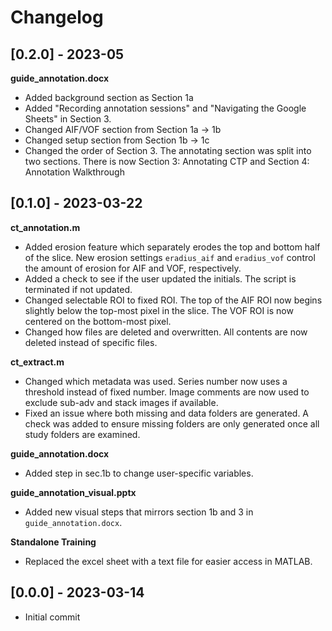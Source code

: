 # Changelog
## [0.2.0] - 2023-05
**guide_annotation.docx**
- Added background section as Section 1a
- Added "Recording annotation sessions" and "Navigating the Google Sheets" in Section 3.
- Changed AIF/VOF section from Section 1a -> 1b
- Changed setup section from Section 1b -> 1c
- Changed the order of Section 3. The annotating section was split into two sections. There is now Section 3: Annotating CTP and Section 4: Annotation Walkthrough

## [0.1.0] - 2023-03-22
**ct_annotation.m**
- Added erosion feature which separately erodes the top and bottom half of the slice. New erosion settings `eradius_aif` and `eradius_vof` control the amount of erosion for AIF and VOF, respectively.
- Added a check to see if the user updated the initials. The script is terminated if not updated.
- Changed selectable ROI to fixed ROI. The top of the AIF ROI now begins slightly below the top-most pixel in the slice. The VOF ROI is now centered on the bottom-most pixel.
- Changed how files are deleted and overwritten. All contents are now deleted instead of specific files.

**ct_extract.m**
- Changed which metadata was used. Series number now uses a threshold instead of fixed number. Image comments are now used to exclude sub-adv and stack images if available.
- Fixed an issue where both missing and data folders are generated. A check was added to ensure missing folders are only generated once all study folders are examined.

**guide_annotation.docx**
- Added step in sec.1b to change user-specific variables.

**guide_annotation_visual.pptx**
- Added new visual steps that mirrors section 1b and 3 in `guide_annotation.docx`.

**Standalone Training**
- Replaced the excel sheet with a text file for easier access in MATLAB.

## [0.0.0] - 2023-03-14
- Initial commit